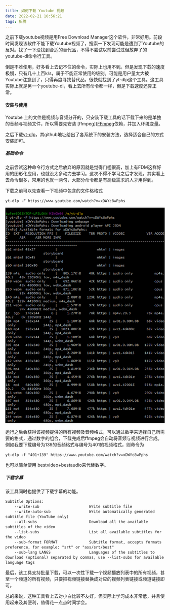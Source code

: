 ```yaml
---
title: 如何下载 Youtube 视频
date: 2022-02-21 10:56:21
tags: 折腾
---
```


之前下载youtube视频是用Free Download Manager这个软件，非常好用。前段时间发现该软件不能下载Youtube视频了，搜索一下发现可能是遭到了Youtube的反对。找了一下没找到合适的替代品，不得不尝试以前尝试过但放弃了的youtube-dl命令行工具。

倒是不难使用，好多看上去记不住的命令，实际上也用不到。但是发现下载的速度极慢，只有几十上百k/s，属于不能正常使用的级别。可能是用户量太大被Youtube注意到了，只得再度寻找替代品，很快就找到了yt-dlp这个工具。这工具实际上就是另一个youtube-dl，看上去所有命令都一样，但是下载速度还算正常。

#### 安装与使用

Youtube 上的文件是视频与音频分开的，只安装下载工具的话下载下来的是单独的音频与视频文件，所以需要先安装 [ffmpeg]([FFmpeg](https://www.ffmpeg.org/)依赖，并加入环境变量。

之后下载[yt-dlp](https://github.com/yt-dlp/yt-dlp)，其github地址给出了各系统下的安装方法，选择适合自己的方式安装即可。

##### 基础命令

之前尝试这种命令行方式之后放弃的原因就是觉得门槛很高，加上有FDM这样好用的图形化应用，也就没太多动力去学习。这次不得不学习之后才发现，其实看上去命令很多，常用的也就一两句，大部分命令都是有高级需求的人才用得到。

下载之前可以先查看一下视频中包含的文件格格式

```
yt-dlp -F https://www.youtube.com/watch?v=xDWYc8wPphs
```

![](how-to-download-youtube-videos/pic1.png)

运行之后会获得该视频提供的所有视频及音频格式，可以通过数字来选择自己所需要的格式，通过数字的组合，下载完成后ffmpeg会自动将音频与视频进行合成。例如我要下载编号为139的音频格式与编号为401的视频格式，则命令为

```
yt-dlp -f "401+139" https://www.youtube.com/watch?v=xDWYc8wPphs
```

也可以简单使用 bestvideo+bestaudio来代替数字。

##### 下载字幕

该工具同时也提供了下载字幕的功能。

```
Subtitle Options:
    --write-sub                      Write subtitle file
    --write-auto-sub                 Write automatically generated subtitle file (YouTube only)
    --all-subs                       Download all the available subtitles of the video
    --list-subs                      List all available subtitles for the video
    --sub-format FORMAT              Subtitle format, accepts formats preference, for example: "srt" or "ass/srt/best"
    --sub-lang LANGS                 Languages of the subtitles to download (optional) separated by commas, use --list-subs for available language tags
```

最后，该工具支持批量下载，可以一次性下载一个视频播放列表中的所有视频，甚至一个频道的所有视频，只要把视频链接替换成对应的视频列表链接或频道链接即可。

总的来说，这种工具看上去对小白比较不友好，但实际上学习成本非常低，并且使用起来及其便利，值得花一点点时间学会。
